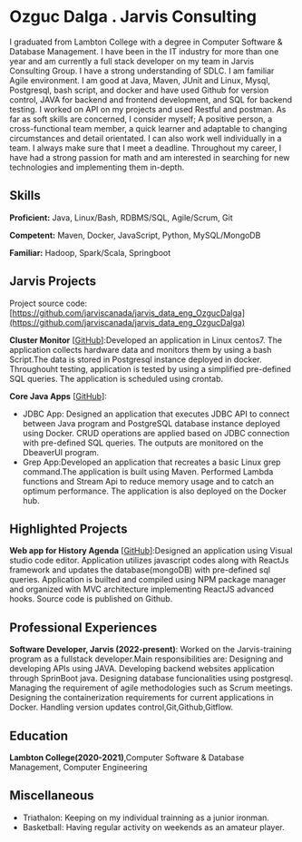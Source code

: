 # Ozguc Dalga . Jarvis Consulting

I graduated from Lambton College with a degree in Computer Software & Database Management. I have been in the IT industry for more than one year and am currently a full stack developer on my team in Jarvis Consulting Group. I have a strong understanding of SDLC. I am familiar Agile environment. I am good at Java, Maven, JUnit and Linux, Mysql, Postgresql, bash script, and docker and have used Github for version control, JAVA for backend and frontend development, and SQL for backend testing. I worked on API on my projects and used Restful and postman. As far as soft skills are concerned, I consider myself; A positive person, a cross-functional team member, a quick learner and adaptable to changing circumstances and detail orientated. I can also work well individually in a team. I always make sure that I meet a deadline. Throughout my career, I have had a strong passion for math and am interested in searching for new technologies and implementing them in-depth.

## Skills

**Proficient:** Java, Linux/Bash, RDBMS/SQL, Agile/Scrum, Git

**Competent:** Maven, Docker, JavaScript, Python, MySQL/MongoDB

**Familiar:** Hadoop, Spark/Scala, Springboot

## Jarvis Projects

Project source code: [https://github.com/jarviscanada/jarvis_data_eng_OzgucDalga](https://github.com/jarviscanada/jarvis_data_eng_OzgucDalga)


**Cluster Monitor** [[GitHub](https://github.com/jarviscanada/jarvis_data_eng_OzgucDalga/tree/master/linux_sql)]:Developed an application in Linux centos7. The application collects hardware data and monitors them by using a bash Script.The data is stored in Postgresql instance deployed in docker. Throughouht testing, application is tested by using a simplified pre-defined SQL queries. The application is scheduled using crontab.  

**Core Java Apps** [[GitHub](https://github.com/jarviscanada/jarvis_data_eng_OzgucDalga/tree/master/core_java)]:
      
  - JDBC App: Designed an application that executes JDBC API to connect between Java program and PostgreSQL database instance deployed using Docker. CRUD operations are applied based on JDBC connection with pre-defined SQL queries. The outputs are monitored on the DbeaverUI program.                                                
  - Grep App:Developed an application that recreates a basic Linux grep command.The application is built using Maven. Performed Lambda functions and Stream Api to reduce memory usage and to catch an optimum performance. The application is also deployed on the Docker hub.

## Highlighted Projects
**Web app for History Agenda** [[GitHub](https://github.com/ozgucdlg/mernStackHistoryAgendar)]:Designed an application using Visual studio code editor. Application utilizes javascript codes along with ReactJs framework and updates the database(mongoDB) with pre-defined sql queries. Application is builted and compiled using NPM package manager and organized with MVC architecture implementing ReactJS advanced hooks. Source code is published on Github.

## Professional Experiences

**Software Developer, Jarvis (2022-present)**: Worked on the Jarvis-training program as a fullstack developer.Main responsibilities are: Designing and developing  APIs using JAVA. Developing backend websites application through SprinBoot java. Designing database funcionalities using postgresql. Managing the  requirement of agile methodologies such as Scrum meetings. Designing the containerization requirements for current applications in Docker. Handling version updates control,Git,Github,Gitflow. 
                    
## Education
**Lambton College(2020-2021)**,Computer Software & Database Management, Computer Engineering

## Miscellaneous
- Triathalon: Keeping on my individual trainning as a junior ironman.                             
- Basketball: Having regular activity on weekends as an amateur player.

